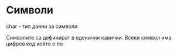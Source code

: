 # Символи

char - тип данни за символи

Символите са дефинират в еденични кавички. Всеки символ има цифров код който е по
